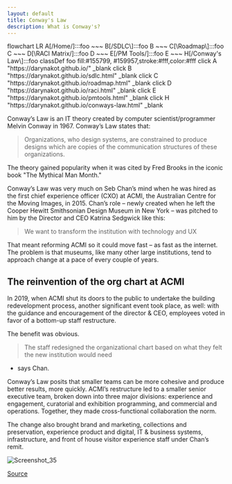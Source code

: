 ```yaml
---
layout: default
title: Conway's Law
description: What is Conway's?
---
```

<script src="https://unpkg.com/mermaid@10.4.0/dist/mermaid.min.js"></script>

<div class="mermaid">
flowchart LR
    A[/Home/]:::foo ~~~ B[/SDLC\]:::foo
    B ~~~ C[\Roadmap\]:::foo
    C ~~~ D[\RACI Matrix/]:::foo
    D ~~~ E[/PM Tools/]:::foo
    E ~~~ H[/Conway's Law\]:::foo
    classDef foo fill:#155799, #159957,stroke:#fff,color:#fff
    click A "https://darynakot.github.io/" _blank
    click B "https://darynakot.github.io/sdlc.html" _blank
    click C "https://darynakot.github.io/roadmap.html" _blank
    click D "https://darynakot.github.io/raci.html" _blank
    click E "https://darynakot.github.io/pmtools.html" _blank
    click H "https://darynakot.github.io/conways-law.html" _blank
</div>

Conway’s Law is an IT theory created by computer scientist/programmer Melvin Conway in 1967. Conway’s Law states that:
> Organizations, who design systems, are constrained to produce designs which are copies of the communication structures of these organizations.

The theory gained popularity when it was cited by Fred Brooks in the iconic book "The Mythical Man Month."

Conway’s Law was very much on Seb Chan’s mind when he was hired as the first chief experience officer (CXO) at ACMI, the Australian Centre for the Moving Images, in 2015. Chan’s role – newly created when he left the Cooper Hewitt Smithsonian Design Museum in New York – was pitched to him by the Director and CEO Katrina Sedgwick like this: 
> We want to transform the institution with technology and UX

That meant reforming ACMI so it could move fast – as fast as the internet. The problem is that museums, like many other large institutions, tend to approach change at a pace of every couple of years. 

## The reinvention of the org chart at ACMI
In 2019, when ACMI shut its doors to the public to undertake the building redevelopment process, another significant event took place, as well: with the guidance and encouragement of the director & CEO, employees voted in favor of a bottom-up staff restructure. 

The benefit was obvious. 
>The staff redesigned the organizational chart based on what they felt the new institution would need

- says Chan. 

Conway’s Law posits that smaller teams can be more cohesive and produce better results, more quickly. ACMI’s restructure led to a smaller senior executive team, broken down into three major divisions: experience and engagement, curatorial and exhibition programming, and commercial and operations. Together, they made cross-functional collaboration the norm. 

The change also brought brand and marketing, collections and preservation, experience product and digital, IT &  business systems, infrastructure, and front of house visitor experience staff under Chan’s remit.

![Screenshot_35](https://github.com/darynakot/darynakot.github.io/assets/143038872/943c73bd-301e-42f5-8b4f-4e31641a1cac)


[Source](https://www.atlassian.com/blog/teamwork/what-is-conways-law-acmi)
